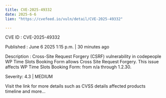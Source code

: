```yaml
---
title: CVE-2025-49332
date: 2025-6-6
lien: "https://cvefeed.io/vuln/detail/CVE-2025-49332"

---
```


CVE ID : CVE-2025-49332

Published :  June 6
2025
1:15 p.m. | 30 minutes ago

Description : Cross-Site Request Forgery (CSRF) vulnerability in codepeople WP Time Slots Booking Form allows Cross Site Request Forgery. This issue affects WP Time Slots Booking Form: from n/a through 1.2.30.

Severity: 4.3 | MEDIUM

Visit the link for more details
such as CVSS details
affected products
timeline
and more...

